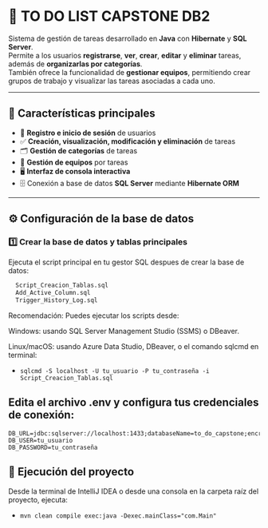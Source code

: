 # 📝 TO DO LIST CAPSTONE DB2

Sistema de gestión de tareas desarrollado en **Java** con **Hibernate** y **SQL Server**.  
Permite a los usuarios **registrarse**, **ver**, **crear**, **editar** y **eliminar** tareas, además de **organizarlas por categorías**.  
También ofrece la funcionalidad de **gestionar equipos**, permitiendo crear grupos de trabajo y visualizar las tareas asociadas a cada uno.

---

## 🚀 Características principales

- 👤 **Registro e inicio de sesión** de usuarios
- ✅ **Creación, visualización, modificación y eliminación** de tareas
- 🗂️ **Gestión de categorías** de tareas
- 🧩 **Gestión de equipos** por tareas
- 🖥️ **Interfaz de consola interactiva**
- 🗄️ Conexión a base de datos **SQL Server** mediante **Hibernate ORM**

---

## ⚙️ Configuración de la base de datos

### 1️⃣ Crear la base de datos y tablas principales

Ejecuta el script principal en tu gestor SQL despues de crear la base de datos:

```bash
  Script_Creacion_Tablas.sql
  Add_Active_Column.sql
  Trigger_History_Log.sql
```
Recomendación:
Puedes ejecutar los scripts desde:

Windows: usando SQL Server Management Studio (SSMS) o DBeaver.

Linux/macOS: usando Azure Data Studio, DBeaver, o el comando sqlcmd en terminal:

- `sqlcmd -S localhost -U tu_usuario -P tu_contraseña -i Script_Creacion_Tablas.sql`

## Edita el archivo .env y configura tus credenciales de conexión:

```
DB_URL=jdbc:sqlserver://localhost:1433;databaseName=to_do_capstone;encrypt=true;trustServerCertificate=true
DB_USER=tu_usuario
DB_PASSWORD=tu_contraseña
```

## 🧩 Ejecución del proyecto

Desde la terminal de IntelliJ IDEA o desde una consola en la carpeta raíz del proyecto, ejecuta:

- `mvn clean compile exec:java -Dexec.mainClass="com.Main"`


